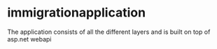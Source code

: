 # immigrationapplication
The application consists of all the different layers and is built on top of asp.net webapi
